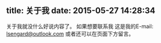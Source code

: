 title: 关于我
date: 2015-05-27 14:28:34
---
关于我就没什么好说内容了。
如果想要联系我
这是我的E-mail: [lsengard@outlook.com](mailto:lsengard@outlook.com)
或者还可以在页面下方留言。